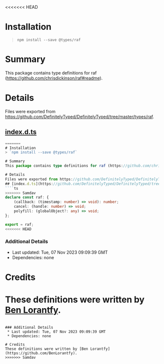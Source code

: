 <<<<<<< HEAD
# Installation
> `npm install --save @types/raf`

# Summary
This package contains type definitions for raf (https://github.com/chrisdickinson/raf#readme).

# Details
Files were exported from https://github.com/DefinitelyTyped/DefinitelyTyped/tree/master/types/raf.
## [index.d.ts](https://github.com/DefinitelyTyped/DefinitelyTyped/tree/master/types/raf/index.d.ts)
````ts
=======
# Installation
> `npm install --save @types/raf`

# Summary
This package contains type definitions for raf (https://github.com/chrisdickinson/raf#readme).

# Details
Files were exported from https://github.com/DefinitelyTyped/DefinitelyTyped/tree/master/types/raf.
## [index.d.ts](https://github.com/DefinitelyTyped/DefinitelyTyped/tree/master/types/raf/index.d.ts)
````ts
>>>>>>> Samdav
declare const raf: {
    (callback: (timestamp: number) => void): number;
    cancel: (handle: number) => void;
    polyfill: (globalObject?: any) => void;
};

export = raf;
<<<<<<< HEAD

````

### Additional Details
 * Last updated: Tue, 07 Nov 2023 09:09:39 GMT
 * Dependencies: none

# Credits
These definitions were written by [Ben Lorantfy](https://github.com/BenLorantfy).
=======

````

### Additional Details
 * Last updated: Tue, 07 Nov 2023 09:09:39 GMT
 * Dependencies: none

# Credits
These definitions were written by [Ben Lorantfy](https://github.com/BenLorantfy).
>>>>>>> Samdav
